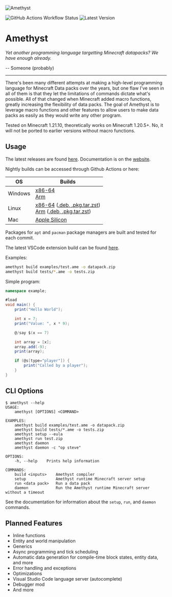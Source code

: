 ![Amethyst](https://minecraft.wiki/images/Amethyst_Shard_JE2_BE1.png?56555)

![GitHub Actions Workflow Status](https://img.shields.io/github/actions/workflow/status/kinderhead/Amethyst/amethyst.yml) ![Latest Version](https://img.shields.io/github/v/release/kinderhead/Amethyst)

# Amethyst

*Yet another programming language targetting Minecraft datapacks? We have enough already.*

-- Someone (probably)

<hr>

There's been many different attempts at making a high-level programming language for Minecraft Data packs over the years, but one flaw I've seen in all of them is that they let the limitations of commands dictate what's possible. All of that changed when Minecraft added macro functions, greatly increasing the flexibility of data packs. The goal of Amethyst is to leverage macro functions and other features to allow users to make data packs as easily as they would write any other program.

Tested on Minecraft 1.21.10, theoretically works on Minecraft 1.20.5+. No, it will not be ported to earlier versions without macro functions.

## Usage

The latest releases are found [here](https://github.com/kinderhead/Amethyst/releases). Documentation is on the [website](http://www.amethyst.dev/docs/category/handbook/).

Nightly builds can be accessed through Github Actions or here:

| OS | Builds |
| -- | ------ |
| Windows | [x86-64](https://nightly.link/kinderhead/Amethyst/workflows/amethyst/master/amethyst-windows.zip) <br> [Arm](https://nightly.link/kinderhead/Amethyst/workflows/amethyst/master/amethyst-windows-arm.zip)|
| Linux | [x86-64](https://nightly.link/kinderhead/Amethyst/workflows/amethyst/master/amethyst-linux.zip) ([.deb, .pkg.tar.zst](https://nightly.link/kinderhead/Amethyst/workflows/amethyst/master/amethyst-linux-pkgs.zip)) <br> [Arm](https://nightly.link/kinderhead/Amethyst/workflows/amethyst/master/amethyst-linux-arm.zip) ([.deb, .pkg.tar.zst](https://nightly.link/kinderhead/Amethyst/workflows/amethyst/master/amethyst-linux-arm-pkgs.zip)) |
| Mac | [Apple Silicon](https://nightly.link/kinderhead/Amethyst/workflows/amethyst/master/amethyst-mac.zip) |

Packages for `apt` and `pacman` package managers are built and tested for each commit.

The latest VSCode extension build can be found [here](https://nightly.link/kinderhead/Amethyst/workflows/language_server/master/language-server-vscode-extension.zip).

Examples:
```sh
amethyst build examples/test.ame -o datapack.zip
amethyst build tests/*.ame -o tests.zip
```

Simple program:

```cs
namespace example;

#load
void main() {
    print("Hello World");

    int x = 7;
    print("Value: ", x * 9);

    @/say $(x == 7)

    int array = [x];
    array.add(-9);
    print(array);

    if (@s[type="player"]) {
        print("Called by a player");
    }
}
```

## CLI Options

```
$ amethyst --help
USAGE:
    amethyst [OPTIONS] <COMMAND>

EXAMPLES:
    amethyst build examples/test.ame -o datapack.zip
    amethyst build tests/*.ame -o tests.zip
    amethyst setup --eula
    amethyst run test.zip
    amethyst daemon
    amethyst daemon -c "op steve"

OPTIONS:
    -h, --help    Prints help information

COMMANDS:
    build <inputs>    Amethyst compiler                                          
    setup             Amethyst runtime Minecraft server setup                    
    run <data pack>   Run a data pack                                             
    daemon            Run the Amethyst runtime Minecraft server without a timeout
```

See the documentation for information about the `setup`, `run`, and `daemon` commands.

## Planned Features

* Inline functions
* Entity and world manipulation
* Generics
* Async programming and tick scheduling
* Automatic data generation for compile-time block states, entity data, and more
* Error handling and exceptions
* Optimizations
* Visual Studio Code language server (autocomplete)
* Debugger mod
* And more

